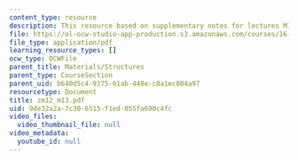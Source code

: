 ```yaml
---
content_type: resource
description: This resource based on supplementary notes for lectures M12 and M13.
file: https://ol-ocw-studio-app-production.s3.amazonaws.com/courses/16-01-unified-engineering-i-ii-iii-iv-fall-2005-spring-2006/9de32a2a7c306515f1ed055fa690c4fc_zm12_m13.pdf
file_type: application/pdf
learning_resource_types: []
ocw_type: OCWFile
parent_title: Materials/Structures
parent_type: CourseSection
parent_uid: b640d5c4-9375-61ab-448e-c8a1ec804a97
resourcetype: Document
title: zm12_m13.pdf
uid: 9de32a2a-7c30-6515-f1ed-055fa690c4fc
video_files:
  video_thumbnail_file: null
video_metadata:
  youtube_id: null
---
```

